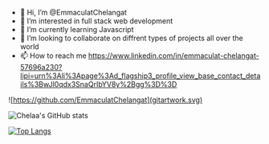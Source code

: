 - 👋 Hi, I’m @EmmaculatChelangat
- 👀 I’m interested in full stack web development
- 🌱 I’m currently learning Javascript
- 💞️ I’m looking to collaborate on diffrent types of projects all over the world
- 📫 How to reach me https://www.linkedin.com/in/emmaculat-chelangat-57696a230?lipi=urn%3Ali%3Apage%3Ad_flagship3_profile_view_base_contact_details%3BwJl0qdx3SnaQrIbYV8y%2Bgg%3D%3D

<!---
EmmaculatChelangat/EmmaculatChelangat is a ✨ special ✨ repository because its `README.md` (this file) appears on your GitHub profile.
You can click the Preview link to take a look at your changes.
--->
![https://github.com/EmmaculatChelangat](gitartwork.svg)

![Chelaa's GitHub stats](https://github-readme-stats.vercel.app/api?username=EmmaculatChelangat&show_icons=true&theme=tokyonight)

[![Top Langs](https://github-readme-stats.vercel.app/api/top-langs/?username=EmmaculatChelangat&layout=compact&langs_count=10)](https://github.com/EmmaculatChelangat/github-readme-stats)
